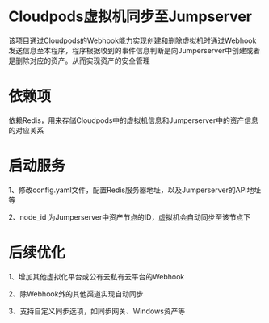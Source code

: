 # Cloudpods虚拟机同步至Jumpserver
该项目通过Cloudpods的Webhook能力实现创建和删除虚拟机时通过Webhook发送信息至本程序，程序根据收到的事件信息判断是向Jumperserver中创建或者是删除对应的资产。从而实现资产的安全管理

# 依赖项
依赖Redis，用来存储Cloudpods中的虚拟机信息和Jumperserver中的资产信息的对应关系

# 启动服务
1、修改config.yaml文件，配置Redis服务器地址，以及Jumperserver的API地址等

2、node_id 为Jumperserver中资产节点的ID，虚拟机会自动同步至该节点下

# 后续优化
1、增加其他虚拟化平台或公有云私有云平台的Webhook

2、除Webhook外的其他渠道实现自动同步

3、支持自定义同步选项，如同步网关、Windows资产等